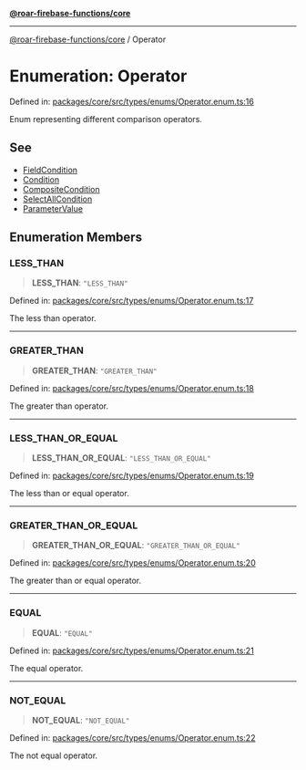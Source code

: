 [**@roar-firebase-functions/core**](../README.md)

---

[@roar-firebase-functions/core](../README.md) / Operator

# Enumeration: Operator

Defined in: [packages/core/src/types/enums/Operator.enum.ts:16](https://github.com/yeatmanlab/roar-firebase-functions/blob/0fc701649174b7557e55644b1065be2fa3d3d7ca/packages/core/src/types/enums/Operator.enum.ts#L16)

Enum representing different comparison operators.

## See

- [FieldCondition](../interfaces/FieldCondition.md)
- [Condition](../type-aliases/Condition.md)
- [CompositeCondition](../interfaces/CompositeCondition.md)
- [SelectAllCondition](../type-aliases/SelectAllCondition.md)
- [ParameterValue](../type-aliases/ParameterValue.md)

## Enumeration Members

### LESS_THAN

> **LESS_THAN**: `"LESS_THAN"`

Defined in: [packages/core/src/types/enums/Operator.enum.ts:17](https://github.com/yeatmanlab/roar-firebase-functions/blob/0fc701649174b7557e55644b1065be2fa3d3d7ca/packages/core/src/types/enums/Operator.enum.ts#L17)

The less than operator.

---

### GREATER_THAN

> **GREATER_THAN**: `"GREATER_THAN"`

Defined in: [packages/core/src/types/enums/Operator.enum.ts:18](https://github.com/yeatmanlab/roar-firebase-functions/blob/0fc701649174b7557e55644b1065be2fa3d3d7ca/packages/core/src/types/enums/Operator.enum.ts#L18)

The greater than operator.

---

### LESS_THAN_OR_EQUAL

> **LESS_THAN_OR_EQUAL**: `"LESS_THAN_OR_EQUAL"`

Defined in: [packages/core/src/types/enums/Operator.enum.ts:19](https://github.com/yeatmanlab/roar-firebase-functions/blob/0fc701649174b7557e55644b1065be2fa3d3d7ca/packages/core/src/types/enums/Operator.enum.ts#L19)

The less than or equal operator.

---

### GREATER_THAN_OR_EQUAL

> **GREATER_THAN_OR_EQUAL**: `"GREATER_THAN_OR_EQUAL"`

Defined in: [packages/core/src/types/enums/Operator.enum.ts:20](https://github.com/yeatmanlab/roar-firebase-functions/blob/0fc701649174b7557e55644b1065be2fa3d3d7ca/packages/core/src/types/enums/Operator.enum.ts#L20)

The greater than or equal operator.

---

### EQUAL

> **EQUAL**: `"EQUAL"`

Defined in: [packages/core/src/types/enums/Operator.enum.ts:21](https://github.com/yeatmanlab/roar-firebase-functions/blob/0fc701649174b7557e55644b1065be2fa3d3d7ca/packages/core/src/types/enums/Operator.enum.ts#L21)

The equal operator.

---

### NOT_EQUAL

> **NOT_EQUAL**: `"NOT_EQUAL"`

Defined in: [packages/core/src/types/enums/Operator.enum.ts:22](https://github.com/yeatmanlab/roar-firebase-functions/blob/0fc701649174b7557e55644b1065be2fa3d3d7ca/packages/core/src/types/enums/Operator.enum.ts#L22)

The not equal operator.
